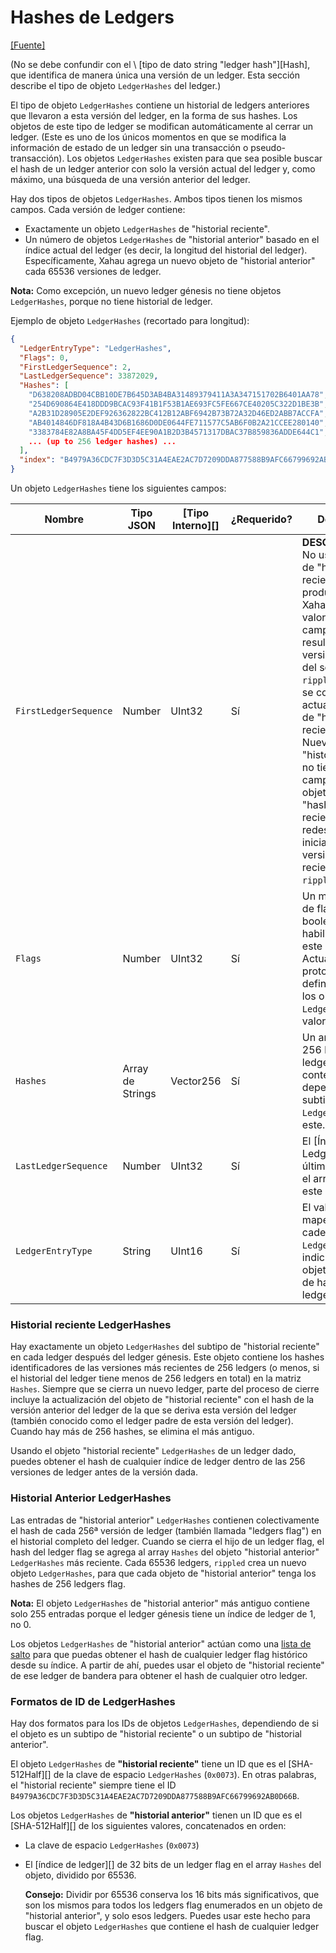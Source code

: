 # Hashes de Ledgers

[\[Fuente\]](https://github.com/ripple/rippled/blob/master/src/ripple/protocol/impl/LedgerFormats.cpp#L104-L108)

(No se debe confundir con el \ [tipo de dato string "ledger hash"]\[Hash], que identifica de manera única una versión de un ledger. Esta sección describe el tipo de objeto `LedgerHashes` del ledger.)

El tipo de objeto `LedgerHashes` contiene un historial de ledgers anteriores que llevaron a esta versión del ledger, en la forma de sus hashes. Los objetos de este tipo de ledger se modifican automáticamente al cerrar un ledger. (Este es uno de los únicos momentos en que se modifica la información de estado de un ledger sin una transacción o pseudo-transacción). Los objetos `LedgerHashes` existen para que sea posible buscar el hash de un ledger anterior con solo la versión actual del ledger y, como máximo, una búsqueda de una versión anterior del ledger.

Hay dos tipos de objetos `LedgerHashes`. Ambos tipos tienen los mismos campos. Cada versión de ledger contiene:

* Exactamente un objeto `LedgerHashes` de "historial reciente".
* Un número de objetos `LedgerHashes` de "historial anterior" basado en el índice actual del ledger (es decir, la longitud del historial del ledger). Específicamente, Xahau agrega un nuevo objeto de "historial anterior" cada 65536 versiones de ledger.

**Nota:** Como excepción, un nuevo ledger génesis no tiene objetos `LedgerHashes`, porque no tiene historial de ledger.

Ejemplo de objeto `LedgerHashes` (recortado para longitud):

```json
{
  "LedgerEntryType": "LedgerHashes",
  "Flags": 0,
  "FirstLedgerSequence": 2,
  "LastLedgerSequence": 33872029,
  "Hashes": [
    "D638208ADBD04CBB10DE7B645D3AB4BA31489379411A3A347151702B6401AA78",
    "254D690864E418DDD9BCAC93F41B1F53B1AE693FC5FE667CE40205C322D1BE3B",
    "A2B31D28905E2DEF926362822BC412B12ABF6942B73B72A32D46ED2ABB7ACCFA",
    "AB4014846DF818A4B43D6B1686D0DE0644FE711577C5AB6F0B2A21CCEE280140",
    "3383784E82A8BA45F4DD5EF4EE90A1B2D3B4571317DBAC37B859836ADDE644C1",
    ... (up to 256 ledger hashes) ...
  ],
  "index": "B4979A36CDC7F3D3D5C31A4EAE2AC7D7209DDA877588B9AFC66799692AB0D66B"
}
```

Un objeto `LedgerHashes` tiene los siguientes campos:

| Nombre                  | Tipo JSON        | \[Tipo Interno]\[] | ¿Requerido? | Descripción                                                                                                                                                                                                                                                                                                                                                                                        |
| --------------------- | ---------------- | ------------------- | --------- | -------------------------------------------------------------------------------------------------------------------------------------------------------------------------------------------------------------------------------------------------------------------------------------------------------------------------------------------------------------------------------------------------- |
| `FirstLedgerSequence` | Number           | UInt32              | Sí       | **DESCONTINUADO** No usar. (El objeto de "hashes recientes" en la producción de Xahau tiene el valor `2` en este campo como resultado de una versión anterior del software `rippled`. Ese valor se conserva al actualizar el objeto de "hashes recientes". Nuevos objetos de "historial anterior" no tienen este campo, ni los objetos de "hashes recientes" en redes paralelas iniciadas con versiones más recientes de `rippled`.) |
| `Flags`               | Number           | UInt32              | Sí       | Un mapa de bits de flags booleanos habilitados para este objeto. Actualmente, el protocolo no define flags para los objetos `LedgerHashes`. El valor es siempre `0`.                                                                                                                                                                                                                                                  |
| `Hashes`              | Array de Strings | Vector256           | Sí       | Un array de hasta 256 hashes de ledger. El contenido depende de qué subtipo de objeto `LedgerHashes` sea este.                                                                                                                                                                                                                                                                                       |
| `LastLedgerSequence`  | Number           | UInt32              | Sí       | El \[Índice del Ledger]\[] de la última entrada en el array `Hashes` de este objeto.                                                                                                                                                                                                                                                                                                                          |
| `LedgerEntryType`     | String           | UInt16              | Sí       | El valor `0x0068`, mapeado a la cadena `LedgerHashes`, indica que este objeto es una lista de hashes de ledger.                                                                                                                                                                                                                                                                                    |

### Historial reciente LedgerHashes

Hay exactamente un objeto `LedgerHashes` del subtipo de "historial reciente" en cada ledger después del ledger génesis. Este objeto contiene los hashes identificadores de las versiones más recientes de 256 ledgers (o menos, si el historial del ledger tiene menos de 256 ledgers en total) en la matriz `Hashes`. Siempre que se cierra un nuevo ledger, parte del proceso de cierre incluye la actualización del objeto de "historial reciente" con el hash de la versión anterior del ledger de la que se deriva esta versión del ledger (también conocido como el ledger padre de esta versión del ledger). Cuando hay más de 256 hashes, se elimina el más antiguo.

Usando el objeto "historial reciente" `LedgerHashes` de un ledger dado, puedes obtener el hash de cualquier índice de ledger dentro de las 256 versiones de ledger antes de la versión dada.

### Historial Anterior LedgerHashes

Las entradas de "historial anterior" `LedgerHashes` contienen colectivamente el hash de cada 256ª versión de ledger (también llamada "ledgers flag") en el historial completo del ledger. Cuando se cierra el hijo de un ledger flag, el hash del ledger flag se agrega al array `Hashes` del objeto "historial anterior" `LedgerHashes` más reciente. Cada 65536 ledgers, `rippled` crea un nuevo objeto `LedgerHashes`, para que cada objeto de "historial anterior" tenga los hashes de 256 ledgers flag.

**Nota:** El objeto `LedgerHashes` de "historial anterior" más antiguo contiene solo 255 entradas porque el ledger génesis tiene un índice de ledger de 1, no 0.

Los objetos `LedgerHashes` de "historial anterior" actúan como una [lista de salto](https://en.wikipedia.org/wiki/Skip\_list) para que puedas obtener el hash de cualquier ledger flag histórico desde su índice. A partir de ahí, puedes usar el objeto de "historial reciente" de ese ledger de bandera para obtener el hash de cualquier otro ledger.

### Formatos de ID de LedgerHashes

Hay dos formatos para los IDs de objetos `LedgerHashes`, dependiendo de si el objeto es un subtipo de "historial reciente" o un subtipo de "historial anterior".

El objeto `LedgerHashes` de **"historial reciente"** tiene un ID que es el \[SHA-512Half]\[] de la clave de espacio `LedgerHashes` (`0x0073`). En otras palabras, el "historial reciente" siempre tiene el ID `B4979A36CDC7F3D3D5C31A4EAE2AC7D7209DDA877588B9AFC66799692AB0D66B`.

Los objetos `LedgerHashes` de **"historial anterior"** tienen un ID que es el \[SHA-512Half]\[] de los siguientes valores, concatenados en orden:

* La clave de espacio `LedgerHashes` (`0x0073`)
* El \[índice de ledger]\[] de 32 bits de un ledger flag en el array `Hashes` del objeto, dividido por 65536.

    **Consejo:** Dividir por 65536 conserva los 16 bits más significativos, que son los mismos para todos los ledgers flag enumerados en un objeto de "historial anterior", y solo esos ledgers. Puedes usar este hecho para buscar el objeto `LedgerHashes` que contiene el hash de cualquier ledger flag.

